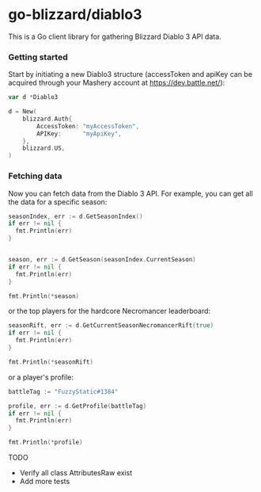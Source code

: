 
# go-blizzard/diablo3

This is a Go client library for gathering Blizzard Diablo 3 API data.

### Getting started

Start by initiating a new Diablo3 structure (accessToken and apiKey can be acquired through your Mashery account at https://dev.battle.net/):

```go
var d *Diablo3

d = New(
	blizzard.Auth{
		AccessToken: "myAccessToken",
		APIKey:      "myApiKey",
	},
	blizzard.US,
)
```

### Fetching data

Now you can fetch data from the Diablo 3 API. For example, you can get all the data for a specific season:

```go
seasonIndex, err := d.GetSeasonIndex()
if err != nil {
  fmt.Println(err)
}


season, err := d.GetSeason(seasonIndex.CurrentSeason)
if err != nil {
  fmt.Println(err)
}

fmt.Println(*season)
```

or the top players for the hardcore Necromancer leaderboard:

```go
seasonRift, err := d.GetCurrentSeasonNecromancerRift(true)
if err != nil {
  fmt.Println(err)
}

fmt.Println(*seasonRift)
```

or a player's profile:

```go
battleTag := "FuzzyStatic#1384"

profile, err := d.GetProfile(battleTag)
if err != nil {
  fmt.Println(err)
}

fmt.Println(*profile)
```

TODO
* Verify all class AttributesRaw exist
* Add more tests
